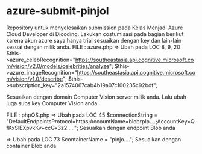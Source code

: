 # azure-submit-pinjol
Repository untuk menyelesaikan submission pada Kelas Menjadi Azure Cloud Developer di Dicoding.
Lakukan costumisasi pada bagian berikut karena akun azure saya hanya trial sesuaikan dengan key dan lain-lain sesuai
dengan milik anda.
FILE : azure.php
  => Ubah pada LOC 8, 9, 20
  $this->azure_celebRecognition="https://southeastasia.api.cognitive.microsoft.com/vision/v2.0/models/celebrities/analyze";
  $this->azure_imageRecognition="https://southeastasia.api.cognitive.microsoft.com/vision/v1.0/describe";
  $this->subscription_key="2a1574067cab4b19a07c100235c92bdf";
 
Sesuaikan dengan domain Computer Vision server milik anda. Lalu ubah juga subs key Computer Vision anda.

FILE : phpQS.php
  => Ubah pada LOC 45
  $connectionString = "DefaultEndpointsProtocol=https;AccountName=blobrplp....;AccountKey=QfKxSlEXpvkKv+ccGx3z2.....";
  Sesuaikan dengan endpoint Blob anda
  
  => Ubah pada LOC 73
  $containerName = "pinjo....";
  Sesuaikan dengan container Blob anda
